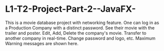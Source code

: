 # L1-T2-Project-Part-2--JavaFX-
 This is a movie database project with networking feature. One can log in as a Production Company with a distinct password. See their movie with the trailer and poster. Edit, Add, Delete the company's movie. Transfer to another company in real-time. Change password and logo, etc. Maximum Warning messages are shown here.
